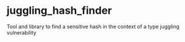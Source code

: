 # juggling_hash_finder
Tool and library to find a sensitive hash in the context of a type juggling vulnerability
